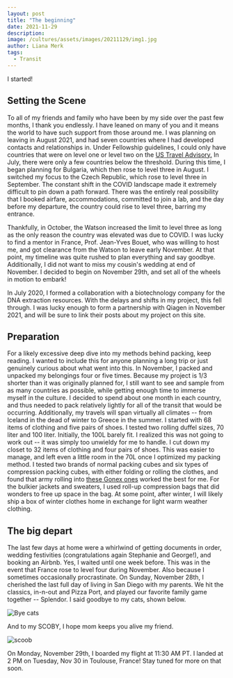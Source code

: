 ```yaml
---
layout: post
title: "The beginning"
date: 2021-11-29
description: 
image: /cultures/assets/images/20211129/img1.jpg
author: Liana Merk
tags:
  - Transit
---
```


I started!

## Setting the Scene

To all of my friends and family who have been by my side over the past few months, I thank you endlessly. I have leaned on many of you and it means the world to have such support from those around me. I was planning on leaving in August 2021, and had seven countries where I had developed contacts and relationships in. Under Fellowship guidelines, I could only have countries that were on level one or level two on the <a href="https://travel.state.gov/content/travel/en/traveladvisories/traveladvisories.html/" target="_blank">US Travel Advisory.</a> In July, there were only a few countries below the threshold. During this time, I began planning for Bulgaria, which then rose to level three in August. I switched my focus to the Czech Republic, which rose to level three in September. The constant shift in the COVID landscape made it extremely difficult to pin down a path forward. There was the entirely real possibility that I booked airfare, accommodations, committed to join a lab, and the day before my departure, the country could rise to level three, barring my entrance.

Thankfully, in October, the Watson increased the limit to level three as long as the only reason the country was elevated was due to COVID. I was lucky to find a mentor in France, Prof. Jean-Yves Bouet, who was willing to host me, and got clearance from the Watson to leave early November. At that point, my timeline was quite rushed to plan everything and say goodbye. Additionally, I did not want to miss my cousin's wedding at end of November. I decided to begin on November 29th, and set all of the wheels in motion to embark!

In July 2020, I formed a collaboration with a biotechnology company for the DNA extraction resources. With the delays and shifts in my project, this fell through. I was lucky enough to form a partnership with Qiagen in November 2021, and will be sure to link their posts about my project on this site. 

## Preparation

For a likely excessive deep dive into my methods behind packing, keep reading. I wanted to include this for anyone planning a long trip or just genuinely curious about what went into this. In November, I packed and unpacked my belongings four or five times. Because my project is 1/3 shorter than it was originally planned for, I still want to see and sample from as many countries as possible, while getting enough time to immerse myself in the culture. I decided to spend about one month in each country, and thus needed to pack relatively lightly for all of the transit that would be occurring. Additionally, my travels will span virtually all climates -- from Iceland in the dead of winter to Greece in the summer. I started with 68 items of clothing and five pairs of shoes. I tested two rolling duffel sizes, 70 liter and 100 liter. Initially, the 100L barely fit. I realized this was not going to work out -- it was simply too unwieldy for me to handle. I cut down my closet to 32 items of clothing and four pairs of shoes. This was easier to manage, and left even a little room in the 70L once I optimized my packing method. I tested two brands of normal packing cubes and six types of compression packing cubes, with either folding or rolling the clothes, and found that army rolling into <a href="https://www.amazon.com/gp/product/B07Z3NVWYP/ref=ppx_yo_dt_b_search_asin_title?ie=UTF8&psc=1" target="_blank">these Gonex ones</a> worked the best for me. For the bulkier jackets and sweaters, I used roll-up compression bags that did wonders to free up space in the bag. At some point, after winter, I will likely ship a box of winter clothes home in exchange for light warm weather clothing.

## The big depart

The last few days at home were a whirlwind of getting documents in order, wedding festivities (congratulations again Stephanie and George!), and booking an Airbnb. Yes, I waited until one week before. This was in the event that France rose to level four during November. Also because I sometimes occasionally procrastinate. On Sunday, November 28th, I cherished the last full day of living in San Diego with my parents. We hit the classics, in-n-out and Pizza Port, and played our favorite family game together -- Splendor. I said goodbye to my cats, shown below.

![Bye cats](/cultures/assets/images/20211129/cats.jpg)

And to my SCOBY, I hope mom keeps you alive my friend.

![scoob](/cultures/assets/images/20211129/Scoob.jpg)

On Monday, November 29th, I boarded my flight at 11:30 AM PT. I landed at 2 PM on Tuesday, Nov 30 in Toulouse, France! Stay tuned for more on that soon.

